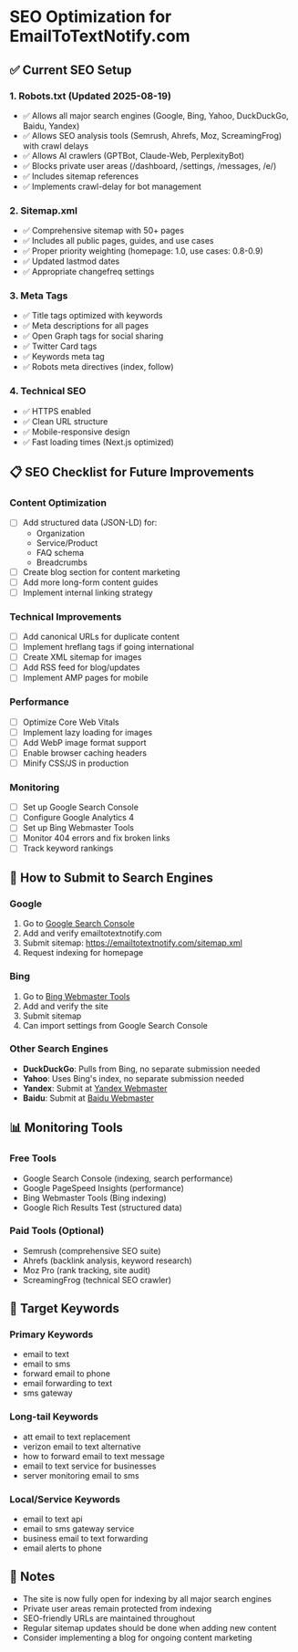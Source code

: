# SEO Optimization for EmailToTextNotify.com

## ✅ Current SEO Setup

### 1. **Robots.txt** (Updated 2025-08-19)
- ✅ Allows all major search engines (Google, Bing, Yahoo, DuckDuckGo, Baidu, Yandex)
- ✅ Allows SEO analysis tools (Semrush, Ahrefs, Moz, ScreamingFrog) with crawl delays
- ✅ Allows AI crawlers (GPTBot, Claude-Web, PerplexityBot)
- ✅ Blocks private user areas (/dashboard, /settings, /messages, /e/)
- ✅ Includes sitemap references
- ✅ Implements crawl-delay for bot management

### 2. **Sitemap.xml**
- ✅ Comprehensive sitemap with 50+ pages
- ✅ Includes all public pages, guides, and use cases
- ✅ Proper priority weighting (homepage: 1.0, use cases: 0.8-0.9)
- ✅ Updated lastmod dates
- ✅ Appropriate changefreq settings

### 3. **Meta Tags**
- ✅ Title tags optimized with keywords
- ✅ Meta descriptions for all pages
- ✅ Open Graph tags for social sharing
- ✅ Twitter Card tags
- ✅ Keywords meta tag
- ✅ Robots meta directives (index, follow)

### 4. **Technical SEO**
- ✅ HTTPS enabled
- ✅ Clean URL structure
- ✅ Mobile-responsive design
- ✅ Fast loading times (Next.js optimized)

## 📋 SEO Checklist for Future Improvements

### Content Optimization
- [ ] Add structured data (JSON-LD) for:
  - Organization
  - Service/Product
  - FAQ schema
  - Breadcrumbs
- [ ] Create blog section for content marketing
- [ ] Add more long-form content guides
- [ ] Implement internal linking strategy

### Technical Improvements
- [ ] Add canonical URLs for duplicate content
- [ ] Implement hreflang tags if going international
- [ ] Create XML sitemap for images
- [ ] Add RSS feed for blog/updates
- [ ] Implement AMP pages for mobile

### Performance
- [ ] Optimize Core Web Vitals
- [ ] Implement lazy loading for images
- [ ] Add WebP image format support
- [ ] Enable browser caching headers
- [ ] Minify CSS/JS in production

### Monitoring
- [ ] Set up Google Search Console
- [ ] Configure Google Analytics 4
- [ ] Set up Bing Webmaster Tools
- [ ] Monitor 404 errors and fix broken links
- [ ] Track keyword rankings

## 🚀 How to Submit to Search Engines

### Google
1. Go to [Google Search Console](https://search.google.com/search-console)
2. Add and verify emailtotextnotify.com
3. Submit sitemap: https://emailtotextnotify.com/sitemap.xml
4. Request indexing for homepage

### Bing
1. Go to [Bing Webmaster Tools](https://www.bing.com/webmasters)
2. Add and verify the site
3. Submit sitemap
4. Can import settings from Google Search Console

### Other Search Engines
- **DuckDuckGo**: Pulls from Bing, no separate submission needed
- **Yahoo**: Uses Bing's index, no separate submission needed
- **Yandex**: Submit at [Yandex Webmaster](https://webmaster.yandex.com)
- **Baidu**: Submit at [Baidu Webmaster](https://ziyuan.baidu.com)

## 📊 Monitoring Tools

### Free Tools
- Google Search Console (indexing, search performance)
- Google PageSpeed Insights (performance)
- Bing Webmaster Tools (Bing indexing)
- Google Rich Results Test (structured data)

### Paid Tools (Optional)
- Semrush (comprehensive SEO suite)
- Ahrefs (backlink analysis, keyword research)
- Moz Pro (rank tracking, site audit)
- ScreamingFrog (technical SEO crawler)

## 🎯 Target Keywords

### Primary Keywords
- email to text
- email to sms
- forward email to phone
- email forwarding to text
- sms gateway

### Long-tail Keywords
- att email to text replacement
- verizon email to text alternative
- how to forward email to text message
- email to text service for businesses
- server monitoring email to sms

### Local/Service Keywords
- email to text api
- email to sms gateway service
- business email to text forwarding
- email alerts to phone

## 📝 Notes

- The site is now fully open for indexing by all major search engines
- Private user areas remain protected from indexing
- SEO-friendly URLs are maintained throughout
- Regular sitemap updates should be done when adding new content
- Consider implementing a blog for ongoing content marketing